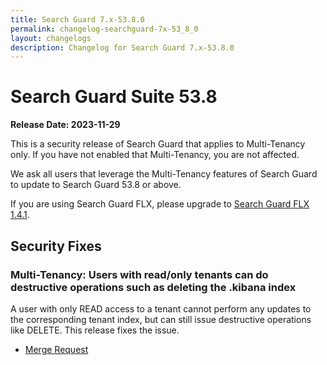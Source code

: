 ```yaml
---
title: Search Guard 7.x-53.8.0
permalink: changelog-searchguard-7x-53_8_0
layout: changelogs
description: Changelog for Search Guard 7.x-53.8.0
---
```

<!--- Copyright 2024 floragunn GmbH -->

# Search Guard Suite 53.8

**Release Date: 2023-11-29**

This is a security release of Search Guard that applies to Multi-Tenancy only. If you have not enabled that Multi-Tenancy, you are not affected.

We ask all users that leverage the Multi-Tenancy features of Search Guard to update to Search Guard 53.8 or above.

If you are using Search Guard FLX, please upgrade to [Search Guard FLX 1.4.1](changelog-searchguard-flx-1_4_1).

## Security Fixes

### Multi-Tenancy: Users with read/only tenants can do destructive operations such as deleting the .kibana index

A user with only READ access to a tenant cannot perform any updates to the corresponding tenant index, but can still issue destructive operations like DELETE.
This release fixes the issue.

* [Merge Request](https://git.floragunn.com/search-guard/search-guard-suite-enterprise/-/merge_requests/571)
